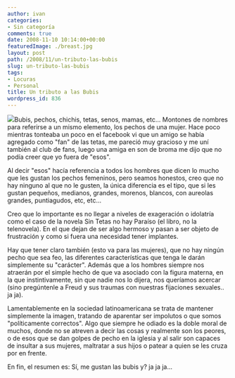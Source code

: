```yaml
---
author: ivan
categories:
- Sin categoría
comments: true
date: 2008-11-10 10:14:00+00:00
featuredImage: ./breast.jpg
layout: post
path: /2008/11/un-tributo-las-bubis
slug: un-tributo-las-bubis
tags:
- Locuras
- Personal
title: Un tributo a las Bubis
wordpress_id: 836
---
```


[![](/photos/breast.jpg)](https://1.bp.blogspot.com/_T2UWuNJg3dQ/SRfYZnRltYI/AAAAAAAABJg/5rBzKiU1rZk/s1600-h/breast.jpg)Bubis, pechos, chichis, tetas, senos, mamas, etc... Montones de nombres para referirse a un mismo elemento, los pechos de una mujer. Hace poco mientras tonteaba un poco en el facebook vi que un amigo se había agregado como "fan" de las tetas, me pareció muy gracioso y me uní también al club de fans, luego una amiga en son de broma me dijo que no podía creer que yo fuera de "esos".

Al decir "esos" hacía referencia a todos los hombres que dicen lo mucho que les gustan los pechos femeninos, pero seamos honestos, creo que no hay ninguno al que no le gusten, la única diferencia es el tipo, que si les gustan pequeños, medianos, grandes, morenos, blancos, con aureolas grandes, puntiagudos, etc, etc...

Creo que lo importante es no llegar a niveles de exageración o idolatría como el caso de la novela Sin Tetas no hay Paraíso (el libro, no la telenovela). En el que dejan de ser algo hermoso y pasan a ser objeto de frustración y como si fuera una necesidad tener implantes.

Hay que tener claro también (esto va para las mujeres), que no hay ningún pecho que sea feo, las diferentes características que tenga le darán simplemente su "carácter". Además que a los hombres siempre nos atraerán por el simple hecho de que va asociado con la figura materna, en la que instintivamente, sin que nadie nos lo dijera, nos queríamos acercar (sino pregúntenle a Freud y sus traumas con nuestras fijaciones sexuales.. ja ja).

Lamentablemente en la sociedad latinoamericana se trata de mantener simplemente la imagen, tratando de aparentar ser impolutos o que somos "políticamente correctos". Algo que siempre he odiado es la doble moral de muchos, donde no se atreven a decir las cosas y realmente son los peores, o de esos que se dan golpes de pecho en la iglesia y al salir son capaces de insultar a sus mujeres, maltratar a sus hijos o patear a quien se les cruza por en frente.

En fin, el resumen es: Sí, me gustan las bubis y? ja ja ja...
